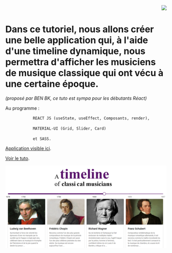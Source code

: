 <p align="right"><a href="https://github.com/franckdun/Visualfolio/blob/main/README.md"> <img src="https://img.shields.io/badge/Go%20to-visualfolio-blueviolet"> </a></p>

# Dans ce tutoriel, nous allons créer une belle application qui, à l'aide d'une timeline dynamique, nous permettra d'afficher les musiciens de musique classique qui ont vécu à une certaine époque.

*(proposé par BEN BK, ce tuto est sympa pour les débutants Réact)*

Au programme :

                REACT JS (useState, useEffect, Composants, render), 

                MATERIAL-UI (Grid, Slider, Card) 

                et SASS.

[Application visible ici](https://franckdun.github.io/timeline).

[Voir le tuto](https://youtu.be/Nvpzs5dLI1Y).


![img_contact](./img/Classiques.PNG )

